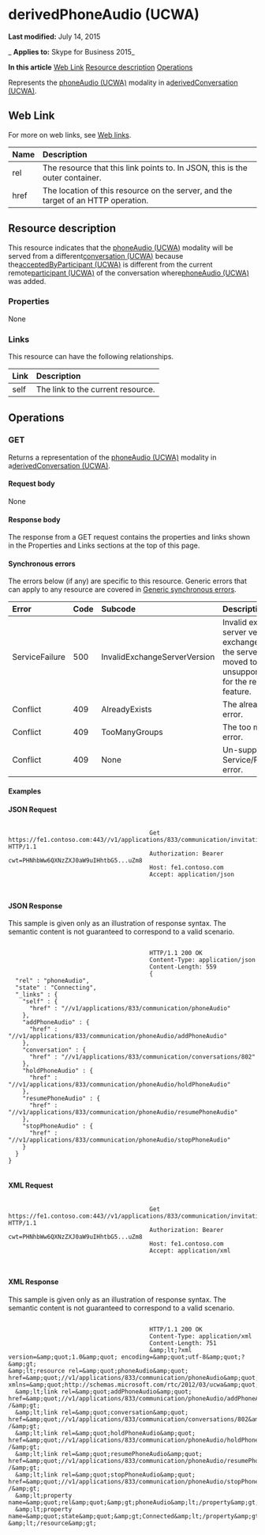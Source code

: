 
# derivedPhoneAudio (UCWA)

 **Last modified:** July 14, 2015

 _ **Applies to:** Skype for Business 2015_

 **In this article**
[Web Link](#sectionSection0)
[Resource description](#sectionSection1)
[Operations](#sectionSection2)


Represents the [phoneAudio (UCWA)](phoneAudio_ref.md) modality in a[derivedConversation (UCWA)](derivedConversation_ref.md). 

## Web Link
<a name="sectionSection0"> </a>

For more on web links, see [Web links](WebLinks.md).



|**Name**|**Description**|
|:-----|:-----|
|rel|The resource that this link points to. In JSON, this is the outer container.|
|href|The location of this resource on the server, and the target of an HTTP operation.|

## Resource description
<a name="sectionSection1"> </a>

This resource indicates that the [phoneAudio (UCWA)](phoneAudio_ref.md) modality will be served from a different[conversation (UCWA)](conversation_ref.md) because the[acceptedByParticipant (UCWA)](acceptedByParticipant_ref.md) is different from the current remote[participant (UCWA)](participant_ref.md) of the conversation where[phoneAudio (UCWA)](phoneAudio_ref.md) was added.


### Properties

None


### Links

This resource can have the following relationships.



|**Link**|**Description**|
|:-----|:-----|
|self|The link to the current resource.|

## Operations
<a name="sectionSection2"> </a>




### GET

Returns a representation of the [phoneAudio (UCWA)](phoneAudio_ref.md) modality in a[derivedConversation (UCWA)](derivedConversation_ref.md).


#### Request body

None


#### Response body

The response from a GET request contains the properties and links shown in the Properties and Links sections at the top of this page.


#### Synchronous errors

The errors below (if any) are specific to this resource. Generic errors that can apply to any resource are covered in [Generic synchronous errors](GenericSynchronousErrors.md).



|**Error**|**Code**|**Subcode**|**Description**|
|:-----|:-----|:-----|:-----|
|ServiceFailure|500|InvalidExchangeServerVersion|Invalid exchange server version.The exchange mailbox of the server might have moved to an unsupported version for the required feature.|
|Conflict|409|AlreadyExists|The already exists error.|
|Conflict|409|TooManyGroups|The too many groups error.|
|Conflict|409|None|Un-supported Service/Resource/API error.|

#### Examples




#### JSON Request


```

										Get https://fe1.contoso.com:443//v1/applications/833/communication/invitations/630/derivedPhoneAudio HTTP/1.1
										Authorization: Bearer cwt=PHNhbWw6QXNzZXJ0aW9uIHhtbG5...uZm8
										Host: fe1.contoso.com
										Accept: application/json
										
									
```


#### JSON Response

This sample is given only as an illustration of response syntax. The semantic content is not guaranteed to correspond to a valid scenario.


```

										HTTP/1.1 200 OK
										Content-Type: application/json
										Content-Length: 559
										{
  "rel" : "phoneAudio",
  "state" : "Connecting",
  "_links" : {
    "self" : {
      "href" : "//v1/applications/833/communication/phoneAudio"
    },
    "addPhoneAudio" : {
      "href" : "//v1/applications/833/communication/phoneAudio/addPhoneAudio"
    },
    "conversation" : {
      "href" : "//v1/applications/833/communication/conversations/802"
    },
    "holdPhoneAudio" : {
      "href" : "//v1/applications/833/communication/phoneAudio/holdPhoneAudio"
    },
    "resumePhoneAudio" : {
      "href" : "//v1/applications/833/communication/phoneAudio/resumePhoneAudio"
    },
    "stopPhoneAudio" : {
      "href" : "//v1/applications/833/communication/phoneAudio/stopPhoneAudio"
    }
  }
}
									
```


#### XML Request


```

										Get https://fe1.contoso.com:443//v1/applications/833/communication/invitations/630/derivedPhoneAudio HTTP/1.1
										Authorization: Bearer cwt=PHNhbWw6QXNzZXJ0aW9uIHhtbG5...uZm8
										Host: fe1.contoso.com
										Accept: application/xml
										
									
```


#### XML Response

This sample is given only as an illustration of response syntax. The semantic content is not guaranteed to correspond to a valid scenario.


```

										HTTP/1.1 200 OK
										Content-Type: application/xml
										Content-Length: 751
										&amp;lt;?xml version=&amp;quot;1.0&amp;quot; encoding=&amp;quot;utf-8&amp;quot;?&amp;gt;
&amp;lt;resource rel=&amp;quot;phoneAudio&amp;quot; href=&amp;quot;//v1/applications/833/communication/phoneAudio&amp;quot; xmlns=&amp;quot;http://schemas.microsoft.com/rtc/2012/03/ucwa&amp;quot;&amp;gt;
  &amp;lt;link rel=&amp;quot;addPhoneAudio&amp;quot; href=&amp;quot;//v1/applications/833/communication/phoneAudio/addPhoneAudio&amp;quot; /&amp;gt;
  &amp;lt;link rel=&amp;quot;conversation&amp;quot; href=&amp;quot;//v1/applications/833/communication/conversations/802&amp;quot; /&amp;gt;
  &amp;lt;link rel=&amp;quot;holdPhoneAudio&amp;quot; href=&amp;quot;//v1/applications/833/communication/phoneAudio/holdPhoneAudio&amp;quot; /&amp;gt;
  &amp;lt;link rel=&amp;quot;resumePhoneAudio&amp;quot; href=&amp;quot;//v1/applications/833/communication/phoneAudio/resumePhoneAudio&amp;quot; /&amp;gt;
  &amp;lt;link rel=&amp;quot;stopPhoneAudio&amp;quot; href=&amp;quot;//v1/applications/833/communication/phoneAudio/stopPhoneAudio&amp;quot; /&amp;gt;
  &amp;lt;property name=&amp;quot;rel&amp;quot;&amp;gt;phoneAudio&amp;lt;/property&amp;gt;
  &amp;lt;property name=&amp;quot;state&amp;quot;&amp;gt;Connected&amp;lt;/property&amp;gt;
&amp;lt;/resource&amp;gt;
									
```

